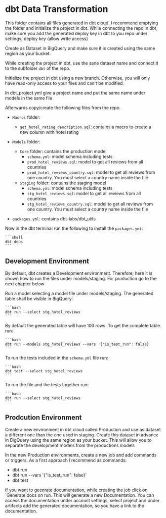 # dbt Data Transformation

This folder contains all files generated in dbt cloud. I recommend emptying the folder and initialize the project in dbt. While connecting the repo in dbt, make sure you add the generated deploy key in dbt to you repo under settings, deploy key (allow write access)

Create as Dataset in BigQuery and make sure it is created using the same region as your bucket.

While creating the project in dbt, use the sane dataset name and connect it to the subfolder `dbt` of the repo.

Initialize the project in dbt using a new branch. Otherwise, you will only have read-only access to your files and can't be modified.

In dbt_project.yml give a project name and put the same name under models in the same file

Afterwards copy/create the following files from the repo:

- `Macros` folder:
  - `get_hotel_rating_description.sql`: contains a macro to create a new column with hotel rating
- `Models` folder:
  - `Core` folder: contains the production model
    - `schema.yml`: model schema including tests
    - `prod_hotel_reviews.sql`: model to get all reviews from all countries
    - `prod_hotel_reviews_country.sql`: model to get all reviews from one country. You must select a country name inside the file
  - `Staging` folder: contains the staging model
    - `schema.yml`: model schema including tests
    - `stg_hotel_reviews.sql`: model to get all reviews from all countries
    - `stg_hotel_reviews_country.sql`: model to get all reviews from one country. You must select a country name inside the file

- `packages.yml`: contains dbt-labs/dbt_utils

Now in the dbt terminal run the following to install the `packages.yml`:

    ```shell
    dbt deps
    ```

## Development Environment

By default, dbt creates a Development environment. Therefore, here it is shown how to run the files under models/staging. For production go to the next chapter below

Run a model selecting a model file under models/staging. The generated table shall be visible in BigQuery:

    ```bash
    dbt run --select stg_hotel_reviews
    ```

By default the generated table will have 100 rows. To get the complete table run:

    ```bash
    dbt run --models stg_hotel_reviews --vars '{"is_test_run": false}'
    ```

To run the tests included in the `schema.yml` file run:

    ```bash
    dbt test --select stg_hotel_reviews
    ```

To run the file and the tests together run:

    ```bash
    dbt run --select stg_hotel_reviews
    ```
## Prodcution Environment

Create a new environment in dbt cloud called Production and use as dataset a different one than the one used in staging. Create this dataset in advance in BigQuery using the same region as your bucket. This will allow you to separate the development models from the productions models

In the new Production environments, create a new job and add commands or triggers. As a first approach I recommend as commands:
- dbt run
- dbt run --vars '{"is_test_run": false}'
- dbt test

If you want to geenrate documentation, while creating the job click on `Generate docs on run. This will generate a new Documentation. You can access the documentation under account settings, select project and under artifacts add the generated documentation, so you have a link to the documentation.